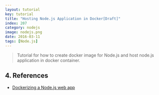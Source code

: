 ```yaml
---
layout: tutorial
key: tutorial
title: "Hosting Node.js Application in Docker[Draft]"
index: 207
category: nodejs
image: nodejs.png
date: 2016-03-11
tags: [Node.js]
---
```


> Tutorial for how to create docker image for Node.js and host node.js application in docker container.


## 4. References
* [Dockerizing a Node.js web app](https://nodejs.org/en/docs/guides/nodejs-docker-webapp/)
